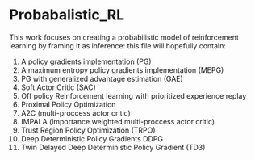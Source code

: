 # Probabalistic_RL
This work focuses on creating a probabilistic model of reinforcement learning by framing it as inference:
this file will hopefully contain:
1. A policy gradients implementation (PG)
1. A maximum entropy policy gradients implementation (MEPG)
3. PG with generalized advantage estimation (GAE)
4. Soft Actor Critic (SAC) 
5. Off policy Reinforcement learning with prioritized experience replay
4. Proximal Policy Optimization 
5. A2C (multi-proccess actor critic)
6. IMPALA (importance weighted multi-proccess actor critic)
7. Trust Region Policy Optimization (TRPO)
8. Deep Deterministic Policy Gradients DDPG
9. Twin Delayed Deep Deterministic Policy Gradient (TD3)